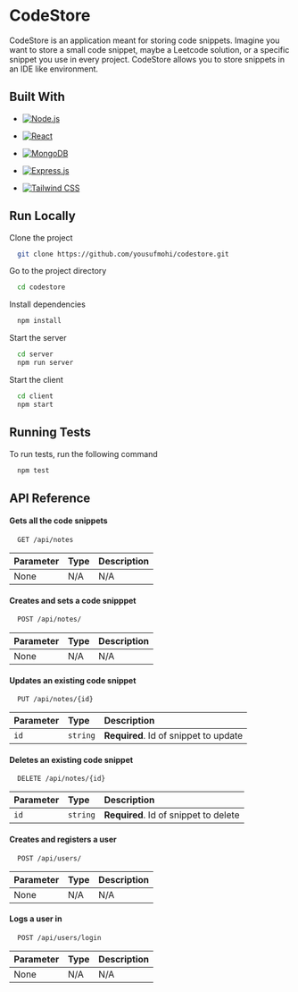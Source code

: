 # CodeStore

CodeStore is an application meant for storing code snippets. Imagine you want to store a small code snippet, maybe a Leetcode solution, or a specific snippet you use in every project. CodeStore allows you to store snippets in an IDE like environment.


## Built With

* [![Node.js][Node.js]][Node-url] 

* [![React][React.js]][React-url]

* [![MongoDB][MongoDB]][MongoDB-url]

* [![Express.js][Express.js]][Express-url]

* [![Tailwind CSS][TailwindCSS]][TailwindCSS-url]
 
## Run Locally

Clone the project

```bash
  git clone https://github.com/yousufmohi/codestore.git
```

Go to the project directory

```bash
  cd codestore
```

Install dependencies

```bash
  npm install
```

Start the server

```bash
  cd server
  npm run server
```

Start the client

```bash
  cd client
  npm start
```



## Running Tests

To run tests, run the following command

```bash
  npm test
```
[React.js]: https://img.shields.io/badge/React-20232A?style=for-the-badge&logo=react&logoColor=61DAFB
[React-url]: https://reactjs.org/


[Node.js]: https://img.shields.io/badge/Node.js-339933?style=for-the-badge&logo=nodedotjs&logoColor=white
[Node-url]: https://nodejs.org/


[MongoDB]: https://img.shields.io/badge/MongoDB-47A248?style=for-the-badge&logo=mongodb&logoColor=white
[MongoDB-url]: https://www.mongodb.com/


[Express.js]: https://img.shields.io/badge/Express.js-000000?style=for-the-badge&logo=express&logoColor=white
[Express-url]: https://expressjs.com/


[TailwindCSS]: https://img.shields.io/badge/Tailwind_CSS-38B2AC?style=for-the-badge&logo=tailwind-css&logoColor=white
[TailwindCSS-url]: https://tailwindcss.com/
## API Reference

#### Gets all the code snippets

```http
  GET /api/notes
```

| Parameter | Type     | Description                |
| :-------- | :------- | :------------------------- |
| None | N/A | N/A |

#### Creates and sets a code snipppet

```markdown
  POST /api/notes/
```

| Parameter | Type     | Description                       |
| :-------- | :------- | :-------------------------------- |
| None      | N/A | N/A |

#### Updates an existing code snippet

```http
  PUT /api/notes/{id}
```

| Parameter | Type     | Description                       |
| :-------- | :------- | :-------------------------------- |
| `id`    | `string` | **Required**. Id of snippet to update |

#### Deletes an existing code snippet

```http
  DELETE /api/notes/{id}
```

| Parameter | Type     | Description                       |
| :-------- | :------- | :-------------------------------- |
| `id`    | `string` | **Required**. Id of snippet to delete |


#### Creates and registers a user

```http
  POST /api/users/
```

| Parameter | Type     | Description                       |
| :-------- | :------- | :-------------------------------- |
| None      | N/A | N/A |


#### Logs a user in

```http
  POST /api/users/login
```

| Parameter | Type     | Description                       |
| :-------- | :------- | :-------------------------------- |
| None      | N/A | N/A |
